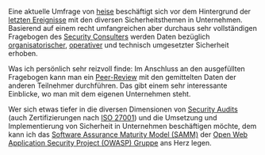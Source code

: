 Eine aktuelle Umfrage von [heise](http://heise.de "heise") beschäftigt sich vor dem Hintergrund der [letzten Ereignisse](http://www.heise.de/security/news/archiv/?jahr=2014 "Heise Archiv") mit den diversen Sicherheitsthemen in Unternehmen. Basierend auf einem recht umfangreichen aber durchaus sehr vollständigen Fragebogen des [Security Consulters](http://www.heise.de/security/dienste/Der-heise-Security-Consulter-2126442.html "Security Consulter") werden Daten bezüglich [organisatorischer](http://de.wikipedia.org/wiki/Informationssicherheit#Management), [operativer](http://de.wikipedia.org/wiki/Informationssicherheit#Operative_Ma.C3.9Fnahmen) und technisch umgesetzter Sicherheit erhoben.

Was ich persönlich sehr reizvoll finde: Im Anschluss an den ausgefüllten Fragebogen kann man ein [Peer-Review](http://de.wikipedia.org/wiki/Peer-Review "Peer-Review") mit den gemittelten Daten der anderen Teilnehmer durchführen. Das gibt einem sehr interessante Einblicke, wo man mit dem eigenen Unternehmen steht.

Wer sich etwas tiefer in die diversen Dimensionen von [Security Audits](http://de.wikipedia.org/wiki/IT-Sicherheitsaudit "IT-Sicherheitsaudit") (auch Zertifizierungen nach [ISO 27001](https://www.bsi.bund.de/SharedDocs/Downloads/DE/BSI/Veranstaltungen/Grundschutz/2GS_Tag2010/Ronny_Frankenstein_Hi_Solution.pdf?__blob=publicationFile "ISO 27001 mit oder ohne IT-Grundschutz?")) und die Umsetzung und Implementierung von Sicherheit in Unternehmen beschäftigen möchte, dem kann ich das [Software Assurance Maturity Model (SAMM)](http://www.opensamm.org "Software Assurance Maturity Model (SAMM)") der [Open Web Application Security Project (OWASP) Gruppe](https://www.owasp.org/index.php/Main_Page "Open Web Application Security Project (OWASP)") ans Herz legen.


